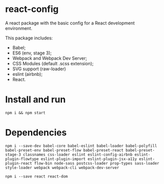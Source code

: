 # react-config
A react package with the basic config for a React development environment.

This package includes:
- Babel;
- ES6 (env, stage 3);
- Webpack and Webpack Dev Server;
- CSS Modules (default .scss extension);
- SVG support (raw-loader)
- eslint (airbnb);
- React.

# Install and run
```npm i && npm start```


# Dependencies
```
npm i --save-dev babel-core babel-eslint babel-loader babel-polyfill babel-preset-env babel-preset-flow babel-preset-react babel-preset-stage-3 classnames css-loader eslint eslint-config-airbnb eslint-plugin-flowtype eslint-plugin-import eslint-plugin-jsx-a11y eslint-plugin-react flow-bin node-sass postcss-loader prop-types sass-loader style-loader webpack webpack-cli webpack-dev-server
```

```
npm i --save react react-dom
```
